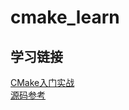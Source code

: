# cmake_learn

## 学习链接
[CMake入门实战](https://www.hahack.com/codes/cmake/)   
[源码参考](https://github.com/wzpan/cmake-demo)